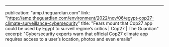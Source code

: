 ---
publication: "amp.theguardian.com"
link: "https://amp.theguardian.com/environment/2022/nov/06/egypt-cop27-climate-surveillance-cybersecurity"
title: "Fears mount that Cop27 app could be used by Egypt to surveil regime’s critics | Cop27 | The Guardian"
excerpt: "Cybersecurity experts warn that official Cop27 climate app requires access to a user’s location, photos and even emails"
